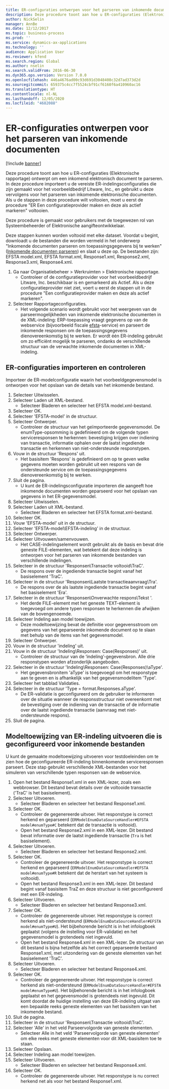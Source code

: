 ```yaml
---
title: ER-configuraties ontwerpen voor het parseren van inkomende documenten
description: Deze procedure toont aan hoe u ER-configuraties (Elektronische rapportage) ontwerpt om een inkomend elektronisch document te parseren.
author: NickSelin
manager: AnnBe
ms.date: 12/12/2017
ms.topic: business-process
ms.prod: ''
ms.service: dynamics-ax-applications
ms.technology: ''
audience: Application User
ms.reviewer: kfend
ms.search.region: Global
ms.author: nselin
ms.search.validFrom: 2016-06-30
ms.dyn365.ops.version: Version 7.0.0
ms.openlocfilehash: 446a4676ad00c93d691d3048408c32d7ad373d2d
ms.sourcegitcommit: 659375c4cc7f5524cbf91cf6160f6a410960ac16
ms.translationtype: HT
ms.contentlocale: nl-NL
ms.lasthandoff: 12/05/2020
ms.locfileid: "4682088"
---
```

# <a name="design-er-configurations-to-parse-incoming-documents"></a>ER-configuraties ontwerpen voor het parseren van inkomende documenten

[!include [banner](../../includes/banner.md)]

Deze procedure toont aan hoe u ER-configuraties (Elektronische rapportage) ontwerpt om een inkomend elektronisch document te parseren. In deze procedure importeert u de vereiste ER-indelingsconfiguraties die zijn gemaakt voor het voorbeeldbedrijf Litware, Inc., en gebruikt u deze vervolgens voor het parseren van inkomende elektronische documenten. Als u de stappen in deze procedure wilt voltooien, moet u eerst de procedure "ER Een configuratieprovider maken en deze als actief markeren" voltooien.

Deze procedure is gemaakt voor gebruikers met de toegewezen rol van Systeembeheerder of Elektronische aangifteontwikkelaar.

Deze stappen kunnen worden voltooid met elke dataset. Voordat u begint, downloadt u de bestanden die worden vermeld in het onderwerp "Inkomende documenten parseren om toepassingsgegevens bij te werken" ([Inkomende documenten parseren](../parse-incoming-electronic-documents.md)) en slaat u deze op. De bestanden zijn: EFSTA model.xml, EFSTA format.xml, Response1.xml, Response2.xml, Response3.xml, Response4.xml.

1. Ga naar Organisatiebeheer > Werkruimten > Elektronische rapportage.
    * Controleer of de configuratieprovider voor het voorbeeldbedrijf Litware, Inc. beschikbaar is en gemarkeerd als Actief. Als u deze configuratieprovider niet ziet, voert u eerst de stappen uit in de procedure "Een configuratieprovider maken en deze als actief markeren".
2. Selecteer Rapportageconfiguraties.
    * Het volgende scenario wordt gebruikt voor het weergeven van de parseermogelijkheden van inkomende elektronische documenten in de XML-indeling: ERP-toepassing vraagt gegevens op van de webservice (bijvoorbeeld fiscale [efsta](http://efsta.org/)-service) en parseert de inkomende responsen om de toepassingsgegevens dienovereenkomstig bij te werken. Er wordt één ER-indeling gebruikt om zo efficiënt mogelijk te parseren, ondanks de verschillende structuur van de verwachte inkomende documenten in XML-indeling.

## <a name="import-and-review-er-configurations"></a>ER-configuraties importeren en controleren

Importeer de ER-modelconfiguratie waarin het voorbeeldgegevensmodel is ontworpen voor het opslaan van de details van het inkomende bestand.

1. Selecteer Uitwisselen.
2. Selecteer Laden uit XML-bestand.
    * Selecteer Bladeren en selecteer het EFSTA model.xml-bestand.
3. Selecteer OK.
4. Selecteer 'EFSTA-model' in de structuur.
5. Selecteer Ontwerper.
    * Controleer de structuur van het geïmporteerde gegevensmodel. De enumType-opsomming is gedefinieerd om de volgende typen serviceresponsen te herkennen: bevestiging krijgen over indiening van transactie, informatie ophalen over de laatst ingediende transactie en herkennen van niet-ondersteunde responstypen.
6. Vouw in de structuur 'Respons' uit.
    * Het basisitem 'Respons' is gedefinieerd om op te geven welke gegevens moeten worden gebruikt uit een respons van de ondersteunde service om de toepassingsgegevens dienovereenkomstig bij te werken.
7. Sluit de pagina.
    * U kunt de ER-indelingsconfiguratie importeren die aangeeft hoe inkomende documenten worden geparseerd voor het opslaan van gegevens in het ER-gegevensmodel.
8. Selecteer Uitwisselen.
9. Selecteer Laden uit XML-bestand.
    * Selecteer Bladeren en selecteer het EFSTA format.xml-bestand.
10. Selecteer OK.
11. Vouw 'EFSTA-model' uit in de structuur.
12. Selecteer 'EFSTA-model\EFSTA-indeling' in de structuur.
13. Selecteer Ontwerper.
14. Selecteer Uitvouwen/samenvouwen.
    * Het CASE-indelingselement wordt gebruikt als de basis en bevat drie geneste FILE-elementen, wat betekent dat deze indeling is ontworpen voor het parseren van inkomende bestanden van verschillende indelingen.
15. Selecteer in de structuur 'Responsen\Transactie voltooid\TraC'.
    * De respons over de ingediende transactie begint vanaf het basiselement 'TraC'.
16. Selecteer in de structuur 'Responsen\Laatste transactieaanvraag\Tra'.
    * De respons over de als laatste ingediende transactie begint vanaf het basiselement 'Era'.
17. Selecteer in de structuur 'Responsen\Onverwachte respons\Tekst '.
    * Het derde FILE-element met het geneste TEXT-element is toegevoegd om andere typen responsen te herkennen die afwijken van de bovengenoemde.
18. Selecteer Indeling aan model toewijzen.
    * Deze modeltoewijzing bevat de definitie voor gegevensstroom om gegevens van het geparseerde inkomende document op te slaan met behulp van de items van het gegevensmodel.
19. Selecteer Ontwerper.
20. Vouw in de structuur 'indeling' uit.
21. Vouw in de structuur 'Indeling\Responsen: Case(Responses)' uit.
    * Controleer de structuur van de ‘indeling’-gegevensbron. Alle drie responstypen worden afzonderlijk aangeboden.
22. Selecteer in de structuur 'Indeling\Responsen: Case(Responses)\aType'.
    * Het gegevensbronitem 'aType' is toegevoegd om het responstype aan te geven en is afhankelijk van het gegevensmodelitem 'Type'.
23. Selecteer het tabblad Validaties.
24. Selecteer in de structuur 'Type = format.Responses.aType'.
    * De ER-validatie is geconfigureerd om de gebruiker te informeren over de situatie wanneer de responsstructuur niet overeenkomt met de bevestiging over de indiening van de transactie of de informatie over de laatst ingediende transactie (aanvraag met niet-ondersteunde respons).
25. Sluit de pagina.

## <a name="run-model-mapping-of-er-format-configured-for-parsing-incoming-files"></a>Modeltoewijzing van ER-indeling uitvoeren die is geconfigureerd voor inkomende bestanden

U kunt de gemaakte modeltoewijzing uitvoeren voor testdoeleinden om te zien hoe de geconfigureerde ER-indeling binnenkomende serviceresponsen parseert. Deze stap gebruikt verschillende XML-bestanden voor het simuleren van verschillende typen responsen van de webservice.

1. Open het bestand Response1.xml in een XML-lezer, zoals een webbrowser. Dit bestand bevat details over de voltooide transactie ('TraC' is het basiselement).
2. Selecteer Uitvoeren.
    * Selecteer Bladeren en selecteer het bestand Response1.xml.
3. Selecteer OK.
    * Controleer de gegenereerde uitvoer. Het responstype is correct herkend en geparseerd (`ERModelEnumDataSourceHandler#EFSTA model#enumType#C` betekent dat de transactie is voltooid).
    * Open het bestand Response2.xml in een XML-lezer. Dit bestand bevat informatie over de laatst ingediende transactie (`Tra` is het basiselement).
4. Selecteer Uitvoeren.
    * Selecteer Bladeren en selecteer het bestand Response2.xml.
5. Selecteer OK.
    * Controleer de gegenereerde uitvoer. Het responstype is correct herkend en geparseerd (`ERModelEnumDataSourceHandler#EFSTA model#enumType#R` betekent dat de herstart van het systeem is voltooid).
    * Open het bestand Response3.xml in een XML-lezer. Dit bestand begint vanaf basisitem TraZ en deze structuur is niet geconfigureerd met een ER-indeling.
6. Selecteer Uitvoeren.
    * Selecteer Bladeren en selecteer het bestand Response3.xml.
7. Selecteer OK.
    * Controleer de gegenereerde uitvoer. Het responstype is correct herkend als niet-ondersteund (`ERModelEnumDataSourceHandler#EFSTA model#enumType#U`). Het bijbehorende bericht is in het infologboek geplaatst (volgens de instelling voor ER-validatie) en het gegevensmodel is grotendeels niet ingevuld.
    * Open het bestand Response4.xml in een XML-lezer. De structuur van dit bestand is bijna hetzelfde als het correct geparseerde bestand Response1.xml, met uitzondering van de geneste elementen van het basiselement 'TraC'.
8. Selecteer Uitvoeren.
    * Selecteer Bladeren en selecteer het bestand Response4.xml.
9. Selecteer OK.
    * Controleer de gegenereerde uitvoer. Het responstype is correct herkend als niet-ondersteund (`ERModelEnumDataSourceHandler#EFSTA model#enumType#U`). Het bijbehorende bericht is in het infologboek geplaatst en het gegevensmodel is grotendeels niet ingevuld. Dit komt doordat de huidige instelling van deze ER-indeling uitgaat van een bepaalde reeks geneste elementen van het basisitem van het inkomende bestand.
10. Sluit de pagina.
11. Selecteer in de structuur 'Responsen\Transactie voltooid\TraC'.
12. Selecteer 'Alle' in het veld Parseervolgorde van geneste elementen.
    * Selecteer Alle in het veld 'Parseervolgorde van geneste elementen' om elke reeks met geneste elementen voor dit XML-basisitem toe te staan.
13. Selecteer Opslaan.
14. Selecteer Indeling aan model toewijzen.
15. Selecteer Uitvoeren.
    * Selecteer Bladeren en selecteer het bestand Response4.xml.
16. Selecteer OK.
    * Controleer de gegenereerde uitvoer. Het responstype is nu correct herkend net als voor het bestand Response1.xml.
